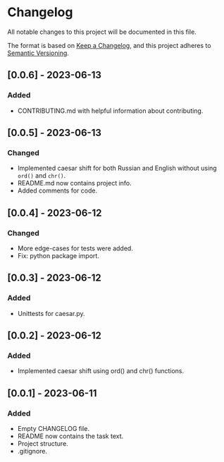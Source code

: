 # Changelog

All notable changes to this project will be documented in this file.

The format is based on [Keep a Changelog](https://keepachangelog.com/en/1.0.0/),
and this project adheres to [Semantic Versioning](https://semver.org/spec/v2.0.0.html).

## [0.0.6] - 2023-06-13

### Added

- CONTRIBUTING.md with helpful information about contributing.

## [0.0.5] - 2023-06-13

### Changed

- Implemented caesar shift for both Russian and English without using `ord()` and `chr()`.
- README.md now contains project info.
- Added comments for code.

## [0.0.4] - 2023-06-12

### Changed

- More edge-cases for tests were added.
- Fix: python package import.

## [0.0.3] - 2023-06-12

### Added

- Unittests for caesar.py.

## [0.0.2] - 2023-06-12

### Added

- Implemented caesar shift using ord() and chr() functions.

## [0.0.1] - 2023-06-11

### Added

- Empty CHANGELOG file.
- README now contains the task text.
- Project structure.
- .gitignore.
